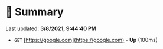 # 📖 Summary
Last updated: **3/8/2021, 9:44:40 PM**

- `GET` [https://google.com](https://google.com) - **Up** (100ms)
